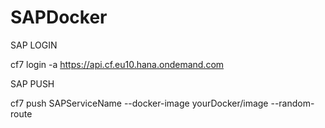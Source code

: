 # SAPDocker

SAP LOGIN

cf7 login -a https://api.cf.eu10.hana.ondemand.com

SAP PUSH

cf7 push SAPServiceName --docker-image yourDocker/image --random-route

